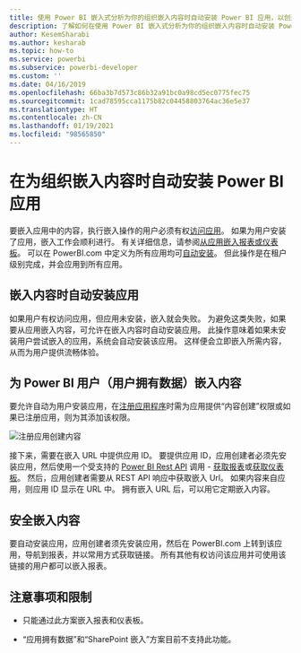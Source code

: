 ```yaml
---
title: 使用 Power BI 嵌入式分析为你的组织嵌入内容时自动安装 Power BI 应用，以创建嵌入式 BI 见解
description: 了解如何在使用 Power BI 嵌入式分析为你的组织嵌入内容时自动安装 Power BI 应用，以创建嵌入式 BI 见解
author: KesemSharabi
ms.author: kesharab
ms.topic: how-to
ms.service: powerbi
ms.subservice: powerbi-developer
ms.custom: ''
ms.date: 04/16/2019
ms.openlocfilehash: 66ba3b7d573c86b32a91bc0a98cd5ec0775fec75
ms.sourcegitcommit: 1cad78595cca1175b82c04458803764ac36e5e37
ms.translationtype: HT
ms.contentlocale: zh-CN
ms.lasthandoff: 01/19/2021
ms.locfileid: "98565850"
---
```

# <a name="auto-install-power-bi-apps-when-embedding-for-your-organization"></a>在为组织嵌入内容时自动安装 Power BI 应用

要嵌入应用中的内容，执行嵌入操作的用户必须有权[访问应用](../../collaborate-share/service-create-distribute-apps.md)。 如果为用户安装了应用，嵌入工作会顺利进行。 有关详细信息，请参阅[从应用嵌入报表或仪表板](./index.yml)。 可以在 PowerBI.com 中定义为所有应用均可[自动安装](https://powerbi.microsoft.com/blog/automatically-install-apps/)。 但此操作是在租户级别完成，并会应用到所有应用。

## <a name="auto-install-app-on-embedding"></a>嵌入内容时自动安装应用

如果用户有权访问应用，但应用未安装，嵌入就会失败。 为避免这类失败，如果要从应用嵌入内容，可允许在嵌入内容时自动安装应用。 此操作意味着如果未安装用户尝试嵌入的应用，系统会自动安装该应用。 这样便会立即嵌入所需内容，从而为用户提供流畅体验。

## <a name="embed-for-power-bi-users-user-owns-data"></a>为 Power BI 用户（用户拥有数据）嵌入内容

要允许自动为用户安装应用，在[注册应用程序](register-app.md#register-an-azure-ad-app)时需为应用提供“内容创建”权限或如果已注册应用，则为其添加该权限。

![注册应用创建内容](media/embed-auto-install-app/register-app-create-content.png)

接下来，需要在嵌入 URL 中提供应用 ID。 要提供应用 ID，应用创建者必须先安装应用，然后使用一个受支持的 [Power BI Rest API](/rest/api/power-bi/) 调用 - [获取报表](/rest/api/power-bi/reports/getreports)或[获取仪表板](/rest/api/power-bi/dashboards/getdashboards)。 然后，应用创建者需要从 REST API 响应中获取嵌入 Url。 如果内容来自应用，则应用 ID 显示在 URL 中。  拥有嵌入 URL 后，可以用它定期嵌入内容。

## <a name="secure-embed"></a>安全嵌入内容

要自动安装应用，应用创建者须先安装应用，然后在 PowerBI.com 上转到该应用，导航到报表，并以常用方式获取链接。 所有其他有权访问该应用并可使用该链接的用户都可以嵌入报表。

## <a name="considerations-and-limitations"></a>注意事项和限制

* 只能通过此方案嵌入报表和仪表板。

* “应用拥有数据”和“SharePoint 嵌入”方案目前不支持此功能。
